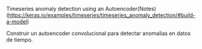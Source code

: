 Timeseries anomaly detection using an Autoencoder(Notes)
(https://keras.io/examples/timeseries/timeseries_anomaly_detection/#build-a-model)

Construir un autoencoder convolucional para detectar anomalias en datos de tiempo.

